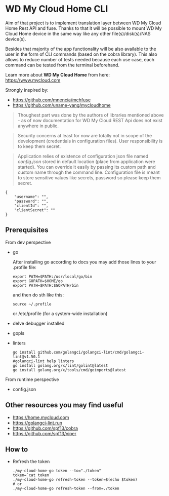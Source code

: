 # WD My Cloud Home CLI

Aim of that project is to implement translation layer between WD My Cloud Home Rest API and fuse. Thanks to that it will be possible to mount WD My Cloud Home device in the same way like any other file(s)/disk(s)/NAS device(s).

Besides that majority of the app functionality will be also available to the user in the form of CLI commands (based on the cobra library). This also allows to reduce number of tests needed because each use case, each command can be tested from the terminal beforehand.

Learn more about <strong>WD My Cloud Home</strong> from here: https://www.mycloud.com

Strongly inspired by:
- https://github.com/mnencia/mchfuse
- https://github.com/uname-yang/mycloudhome

> Thoughest part was done by the authors of libraries mentioned above - as of now documentation for WD My Cloud REST Api does not exist anywhere in public. 

> Security concerns at least for now are totally not in scope of the development (credentials in configuration files). User responsibility is to keep them secret.

> Application relies of existence of configuration json file named <em>config.json</em> stored in default location (place from application were started). You can override it easily by passing its custom path and custom name through the command line. Configuration file is meant to store sensitive values like secrets, password so please keep them secret. 

```
{
    "username": "",
    "password": "",
    "clientId": "",
    "clientSecret": ""
}
```

## Prerequisites

From dev perspective
- go

    After installing go according to docs you may add those lines to your .profile file:
    ```
    export PATH=$PATH:/usr/local/go/bin
    export GOPATH=$HOME/go
    export PATH=$PATH:$GOPATH/bin
    ```
    and then do sth like this:
    ```
    source ~/.profile
    ```
    or /etc/profile (for a system-wide installation)

- delve debugger installed
- gopls
- linters
    ```
    go install github.com/golangci/golangci-lint/cmd/golangci-lint@v1.50.1
    #golangci-lint help linters
    go install golang.org/x/lint/golint@latest
    go install golang.org/x/tools/cmd/goimports@latest
    ```

From runtime perspective
- config.json

## Other resources you may find useful
- https://home.mycloud.com
- https://golangci-lint.run
- https://github.com/spf13/cobra
- https://github.com/spf13/viper

## How to
- Refresh the token
    ```
    ./my-cloud-home-go token --to="./token"
    token=`cat token`
    ./my-cloud-home-go refresh-token --token=$(echo $token)
    # or
    ./my-cloud-home-go refresh-token --from=./token
    ```